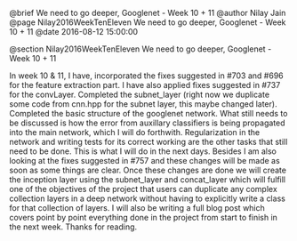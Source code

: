 @brief We need to go deeper, Googlenet - Week 10 + 11
@author Nilay Jain
@page Nilay2016WeekTenEleven We need to go deeper, Googlenet - Week 10 + 11
@date 2016-08-12 15:00:00

@section Nilay2016WeekTenEleven We need to go deeper, Googlenet - Week 10 + 11

In week 10 & 11, I have, incorporated the fixes suggested in #703 and #696 for the feature extraction part. I have also applied fixes suggested in #737 for the convLayer. Completed the subnet_layer (right now we duplicate some code from cnn.hpp for the subnet layer, this maybe changed later). Completed the basic structure of the googlenet network. What still needs to be discussed is how the error from auxillary classifiers is being propagated into the main network, which I will do forthwith. Regularization in the network and writing tests for its correct working are the other tasks that still need to be done. This is what I will do in the next days. Besides I am also looking at the fixes suggested in #757 and these changes will be made as soon as some things are clear. Once these changes are done we will create the inception layer using the subnet_layer and concat_layer which will fulfill one of the objectives of the project that users can duplicate any complex collection layers in a deep network without having to explicitly write a class for that collection of layers. I will also be writing a full blog post which covers point by point everything done in the project from start to finish in the next week. Thanks for reading.